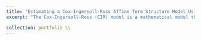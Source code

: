 ```yaml
---
title: "Estimating a Cox-Ingersoll-Ross Affine Term Structure Model Using the Kalman Filter [PDF](https://github.com/kenrickraymond/Estimating-CIR-Model-Using-Kalman-Filter/blob/main/Affine_Term_Structure_Model_Kalman_Filter.pdf] [Github](https://github.com/kenrickraymond/Estimating-CIR-Model-Using-Kalman-Filter)"
excerpt: "The Cox-Ingersoll-Ross (CIR) model is a mathematical model that assumes interest rates will go back to a long-term average, which helps explain why interest rates usually stay positive in the real world. This makes the CIR model useful for understanding how interest rates change in financial markets. However, real-world data is often noisy and not always perfect. This is where the Kalman filter comes in. It is an algorithm that *helps estimate the true values of a system by predicting, updating, and correcting guesses as new data is added*. When used with the CIR model, the Kalman filter helps improve the accuracy of interest rate predictions by removing unnecessary noise and focusing on the important information. <br/>"

collection: portfolio \\
---
```

<!-- 
This is an item in your portfolio. It can be have images or nice text. If you name the file .md, it will be parsed as markdown. If you name the file .html, it will be parsed as HTML.  -->
